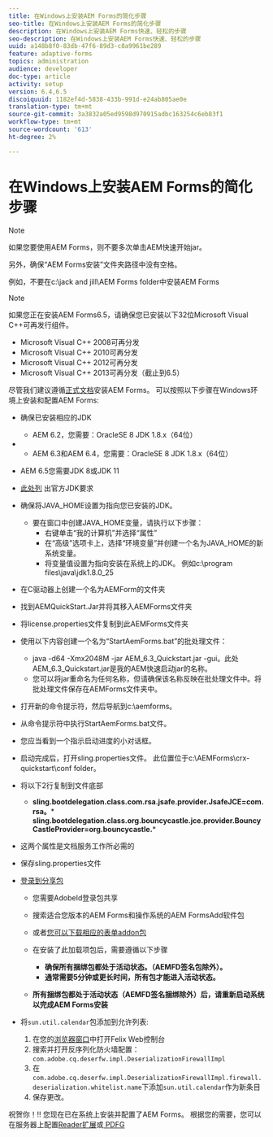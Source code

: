 ```yaml
---
title: 在Windows上安装AEM Forms的简化步骤
seo-title: 在Windows上安装AEM Forms的简化步骤
description: 在Windows上安装AEM Forms快速、轻松的步骤
seo-description: 在Windows上安装AEM Forms快速、轻松的步骤
uuid: a148b8f0-83db-47f6-89d3-c8a9961be289
feature: adaptive-forms
topics: administration
audience: developer
doc-type: article
activity: setup
version: 6.4,6.5
discoiquuid: 1182ef4d-5838-433b-991d-e24ab805ae0e
translation-type: tm+mt
source-git-commit: 3a3832a05ed9598d970915adbc163254c6eb83f1
workflow-type: tm+mt
source-wordcount: '613'
ht-degree: 2%

---
```



# 在Windows上安装AEM Forms的简化步骤

>[!NOTE]
>
>如果您要使用AEM Forms，则不要多次单击AEM快速开始jar。
>
>另外，确保“AEM Forms安装”文件夹路径中没有空格。
>
>例如，不要在c:\jack and jill\AEM Forms folder中安装AEM Forms

>[!NOTE]
>
>如果您正在安装AEM Forms6.5，请确保您已安装以下32位Microsoft Visual C++可再发行组件。
>
>* Microsoft Visual C++ 2008可再分发
>* Microsoft Visual C++ 2010可再分发
>* Microsoft Visual C++ 2012可再分发
>* Microsoft Visual C++ 2013可再分发（截止到6.5）


尽管我们建议遵循[正式文档](https://helpx.adobe.com/experience-manager/6-3/forms/using/installing-configuring-aem-forms-osgi.html)安装AEM Forms。 可以按照以下步骤在Windows环境上安装和配置AEM Forms:

* 确保已安装相应的JDK
   * AEM 6.2，您需要：OracleSE 8 JDK 1.8.x（64位）
* 
   * AEM 6.3和AEM 6.4，您需要：OracleSE 8 JDK 1.8.x（64位）
* AEM 6.5您需要JDK 8或JDK 11
* [此处列](https://helpx.adobe.com/experience-manager/6-3/sites/deploying/using/technical-requirements.html) 出官方JDK要求
* 确保将JAVA_HOME设置为指向您已安装的JDK。
   * 要在窗口中创建JAVA_HOME变量，请执行以下步骤：
      * 右键单击“我的计算机”并选择“属性”
      * 在“高级”选项卡上，选择“环境变量”并创建一个名为JAVA_HOME的新系统变量。
      * 将变量值设置为指向安装在系统上的JDK。 例如c:\program files\java\jdk1.8.0_25

* 在C驱动器上创建一个名为AEMForm的文件夹
* 找到AEMQuickStart.Jar并将其移入AEMForms文件夹
* 将license.properties文件复制到此AEMForms文件夹
* 使用以下内容创建一个名为“StartAemForms.bat”的批处理文件：
   * java -d64 -Xmx2048M -jar AEM_6.3_Quickstart.jar -gui。此处AEM_6.3_Quickstart.jar是我的AEM快速启动jar的名称。
   * 您可以将jar重命名为任何名称，但请确保该名称反映在批处理文件中。将批处理文件保存在AEMForms文件夹中。

* 打开新的命令提示符，然后导航到c:\aemforms。

* 从命令提示符中执行StartAemForms.bat文件。

* 您应当看到一个指示启动进度的小对话框。

* 启动完成后，打开sling.properties文件。 此位置位于c:\AEMForms\crx-quickstart\conf folder。

* 将以下2行复制到文件底部
   * **sling.bootdelegation.class.com.rsa.jsafe.provider.JsafeJCE=com.rsa。*** **sling.bootdelegation.class.org.bouncycastle.jce.provider.BouncyCastleProvider=org.bouncycastle.***
* 这两个属性是文档服务工作所必需的
* 保存sling.properties文件

* [登录到分享包](http://localhost:4502/crx/packageshare/login.html)

   * 您需要AdobeId登录包共享
   * 搜索适合您版本的AEM Forms和操作系统的AEM FormsAdd软件包
   * 或者[您可以下载相应的表单addon包](https://helpx.adobe.com/cn/aem-forms/kb/aem-forms-releases.html)
   * 在安装了此加载项包后，需要遵循以下步骤

      * **确保所有捆绑包都处于活动状态。（AEMFD签名包除外）。**
      * **通常需要5分钟或更长时间，所有包才能进入活动状态。**
   * **所有捆绑包都处于活动状态（AEMFD签名捆绑除外）后，请重新启动系统以完成AEM Forms安装**


* 将`sun.util.calendar`包添加到允许列表:

   1. 在您的[浏览器窗口](http://localhost:4502/system/console/configMgr)中打开Felix Web控制台
   2. 搜索并打开反序列化防火墙配置：`com.adobe.cq.deserfw.impl.DeserializationFirewallImpl`
   3. 在`com.adobe.cq.deserfw.impl.DeserializationFirewallImpl.firewall.deserialization.whitelist.name`下添加`sun.util.calendar`作为新条目
   4. 保存更改。

祝贺你！!! 您现在已在系统上安装并配置了AEM Forms。
根据您的需要，您可以在服务器上配置[Reader扩展](https://helpx.adobe.com/experience-manager/6-3/forms/using/configuring-document-services.html)或[ PDFG](https://helpx.adobe.com/experience-manager/6-3/forms/using/install-configure-pdf-generator.html)
